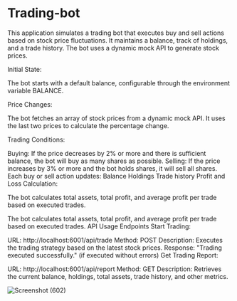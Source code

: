 # Trading-bot


This application simulates a trading bot that executes buy and sell actions based on stock price fluctuations. It maintains a balance, track of holdings, and a trade history. The bot uses a dynamic mock API to generate stock prices.


Initial State:

The bot starts with a default balance, configurable through the environment variable BALANCE.


Price Changes:

The bot fetches an array of stock prices from a dynamic mock API.
It uses the last two prices to calculate the percentage change.


Trading Conditions:

Buying:
If the price decreases by 2% or more and there is sufficient balance, the bot will buy as many shares as possible.
Selling:
If the price increases by 3% or more and the bot holds shares, it will sell all shares.
Each buy or sell action updates:
Balance
Holdings
Trade history
Profit and Loss Calculation:

The bot calculates total assets, total profit, and average profit per trade based on executed trades.

The bot calculates total assets, total profit, and average profit per trade based on executed trades.
API Usage
Endpoints
Start Trading:

URL: http://localhost:6001/api/trade
Method: POST
Description: Executes the trading strategy based on the latest stock prices.
Response:
"Trading executed successfully." (if executed without errors)
Get Trading Report:

URL: http://localhost:6001/api/report
Method: GET
Description: Retrieves the current balance, holdings, total assets, trade history, and other metrics.


![Screenshot (602)](https://github.com/user-attachments/assets/54a53181-6d7b-48d5-ac1e-c4f91301b920)
